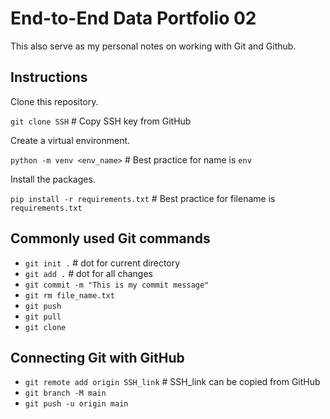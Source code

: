 # End-to-End Data Portfolio 02
This also serve as my personal notes on working with Git and Github.

## Instructions
Clone this repository.

`git clone SSH` # Copy SSH key from GitHub

Create a virtual environment.

`python -m venv <env_name>` # Best practice for name is `env`

Install the packages.

`pip install -r requirements.txt` # Best practice for filename is `requirements.txt`

## Commonly used Git commands
* `git init .` # dot for current directory
* `git add .` # dot for all changes
* `git commit -m "This is my commit message"`
* `git rm file_name.txt`
* `git push`
* `git pull`
* `git clone`

## Connecting Git with GitHub
* `git remote add origin SSH_link` # SSH_link can be copied from GitHub
* `git branch -M main`
* `git push -u origin main`